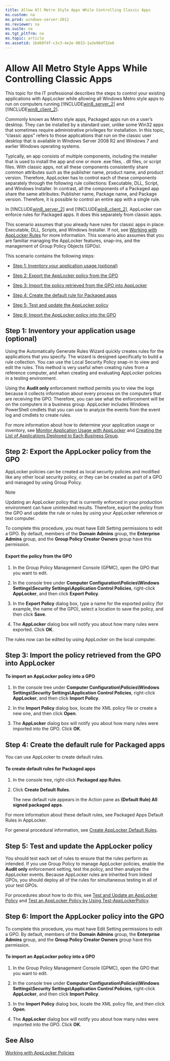 ```yaml
---
title: Allow All Metro Style Apps While Controlling Classic Apps
ms.custom: na
ms.prod: windows-server-2012
ms.reviewer: na
ms.suite: na
ms.tgt_pltfrm: na
ms.topic: article
ms.assetid: 1bd60f4f-c3c3-4e2e-9833-1a3e96df32e6
---
```

# Allow All Metro Style Apps While Controlling Classic Apps
This topic for the IT professional describes the steps to control your existing applications with AppLocker while allowing all Windows Metro style apps to run on computers running [!INCLUDE[win8_server_2](../Token/win8_server_2_md.md)] and [!INCLUDE[win8_client_2](../Token/win8_client_2_md.md)].  
  
Commonly known as Metro style apps, Packaged apps run on a user’s desktop. They can be installed by a standard user, unlike some Win32 apps that sometimes require administrative privileges for installation. In this topic, “classic apps” refers to those applications that run on the classic user desktop that is available in Windows Server 2008 R2 and Windows 7 and earlier Windows operating systems.  
  
Typically, an app consists of multiple components, including the installer that is used to install the app and one or more .exe files, . dll files, or script files. With classic apps, not all these components consistently share common attributes such as the publisher name, product name, and product version. Therefore, AppLocker has to control each of these components separately through the following rule collections: Executable, DLL, Script, and Windows Installer. In contrast, all the components of a Packaged app share the same attributes: Publisher name, Package name, and Package version. Therefore, it is possible to control an entire app with a single rule.  
  
In [!INCLUDE[win8_server_2](../Token/win8_server_2_md.md)] and [!INCLUDE[win8_client_2](../Token/win8_client_2_md.md)], AppLocker can enforce rules for Packaged apps. It does this separately from classic apps.  
  
This scenario assumes that you already have rules for classic apps in place: Executable, DLL, Scripts, and Windows Installer. If not, see [Working with AppLocker Rules](../Topic/Working-with-AppLocker-Rules.md) for more information. This scenario also assumes that you are familiar managing the AppLocker features, snap\-ins, and the management of Group Policy Objects \(GPOs\).  
  
This scenario contains the following steps:  
  
-   [Step 1: Inventory your application usage \(optional\)](#BKMK_InventoryStep)  
  
-   [Step 2: Export the AppLocker policy from the GPO](#BKMK_ExportGPOstep)  
  
-   [Step 3: Import the policy retrieved from the GPO into AppLocker](#BKMK_ImportPolicyStep)  
  
-   [Step 4: Create the default rule for Packaged apps](#BKMK_CreateRuleStep)  
  
-   [Step 5: Test and update the AppLocker policy](#BKMK_TestStep)  
  
-   [Step 6: Import the AppLocker policy into the GPO](#BKMK_Import2GPOStep)  
  
## <a name="BKMK_InventoryStep"></a>Step 1: Inventory your application usage \(optional\)  
Using the Automatically Generate Rules Wizard quickly creates rules for the applications that you specify. The wizard is designed specifically to build a rule collection. You can use the Local Security Policy snap\-in to view and edit the rules. This method is very useful when creating rules from a reference computer, and when creating and evaluating AppLocker policies in a testing environment.  
  
Using the **Audit only** enforcement method permits you to view the logs because it collects information about every process on the computers that are receiving the GPO. Therefore, you can see what the enforcement will be on the computers in a business group. AppLocker includes Windows PowerShell cmdlets that you can use to analyze the events from the event log and cmdlets to create rules.  
  
For more information about how to determine your application usage or inventory, see [Monitor Application Usage with AppLocker](../Topic/Monitor-Application-Usage-with-AppLocker.md) and [Creating the List of Applications Deployed to Each Business Group](http://technet.microsoft.com/library/ee449494(WS.10).aspx).  
  
## <a name="BKMK_ExportGPOstep"></a>Step 2: Export the AppLocker policy from the GPO  
AppLocker policies can be created as local security policies and modified like any other local security policy, or they can be created as part of a GPO and managed by using Group Policy.  
  
> [!NOTE]  
> Updating an AppLocker policy that is currently enforced in your production environment can have unintended results. Therefore, export the policy from the GPO and update the rule or rules by using your AppLocker reference or test computer.  
  
To complete this procedure, you must have Edit Setting permissions to edit a GPO. By default, members of the **Domain Admins** group, the **Enterprise Admins** group, and the **Group Policy Creator Owners** group have this permission.  
  
#### Export the policy from the GPO  
  
1.  In the Group Policy Management Console \(GPMC\), open the GPO that you want to edit.  
  
2.  In the console tree under **Computer Configuration\\Policies\\Windows Settings\\Security Settings\\Application Control Policies**, right\-click **AppLocker**, and then click **Export Policy**.  
  
3.  In the **Export Policy** dialog box, type a name for the exported policy \(for example, the name of the GPO\), select a location to save the policy, and then click **Save**.  
  
4.  The **AppLocker** dialog box will notify you about how many rules were exported. Click **OK**.  
  
The rules now can be edited by using AppLocker on the local computer.  
  
## <a name="BKMK_ImportPolicyStep"></a>Step 3: Import the policy retrieved from the GPO into AppLocker  
  
#### To import an AppLocker policy into a GPO  
  
1.  In the console tree under **Computer Configuration\\Policies\\Windows Settings\\Security Settings\\Application Control Policies**, right\-click **AppLocker**, and then click **Import Policy**.  
  
2.  In the **Import Policy** dialog box, locate the XML policy file or create a new one, and then click **Open**.  
  
3.  The **AppLocker** dialog box will notify you about how many rules were imported into the GPO. Click **OK**.  
  
## <a name="BKMK_CreateRuleStep"></a>Step 4: Create the default rule for Packaged apps  
You can use AppLocker to create default rules.  
  
#### To create default rules for Packaged apps  
  
1.  In the console tree, right\-click **Packaged app Rules**.  
  
2.  Click **Create Default Rules**.  
  
    The new default rule appears in the Action pane as **\(Default Rule\) All signed packaged apps**.  
  
For more information about these default rules, see Packaged Apps Default Rules in AppLocker.  
  
For general procedural information, see [Create AppLocker Default Rules](../Topic/Create-AppLocker-Default-Rules.md).  
  
## <a name="BKMK_TestStep"></a>Step 5: Test and update the AppLocker policy  
You should test each set of rules to ensure that the rules perform as intended. If you use Group Policy to manage AppLocker policies, enable the **Audit only** enforcement setting, test the policy, and then analyze the AppLocker events. Because AppLocker rules are inherited from linked GPOs, you should deploy all of the rules for simultaneous testing in all of your test GPOs.  
  
For procedures about how to do this, see [Test and Update an AppLocker Policy](../Topic/Test-and-Update-an-AppLocker-Policy.md) and [Test an AppLocker Policy by Using Test-AppLockerPolicy](../Topic/Test-an-AppLocker-Policy-by-Using-Test-AppLockerPolicy.md).  
  
## <a name="BKMK_Import2GPOStep"></a>Step 6: Import the AppLocker policy into the GPO  
To complete this procedure, you must have Edit Setting permissions to edit a GPO. By default, members of the **Domain Admins** group, the **Enterprise Admins** group, and the **Group Policy Creator Owners** group have this permission.  
  
#### To import an AppLocker policy into a GPO  
  
1.  In the Group Policy Management Console \(GPMC\), open the GPO that you want to edit.  
  
2.  In the console tree under **Computer Configuration\\Policies\\Windows Settings\\Security Settings\\Application Control Policies**, right\-click **AppLocker**, and then click **Import Policy**.  
  
3.  In the **Import Policy** dialog box, locate the XML policy file, and then click **Open**.  
  
4.  The **AppLocker** dialog box will notify you about how many rules were imported into the GPO. Click **OK**.  
  
## See Also  
[Working with AppLocker Policies](../Topic/Working-with-AppLocker-Policies.md)  
  
